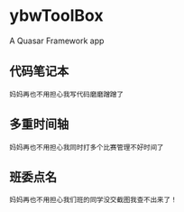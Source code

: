 # ybwToolBox

A Quasar Framework app

## 代码笔记本

	妈妈再也不用担心我写代码磨磨蹭蹭了

## 多重时间轴

	妈妈再也不用担心我同时打多个比赛管理不好时间了

## 班委点名
	
	妈妈再也不用担心我们班的同学没交截图我查不出来了！
